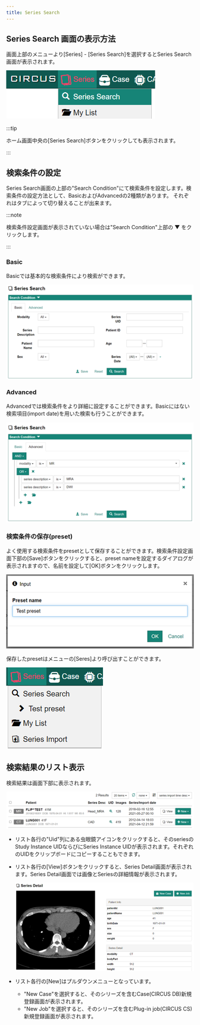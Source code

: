 ```yaml
---
title: Series Search
---
```


## Series Search 画面の表示方法

画面上部のメニューより[Series] - [Series Search]を選択するとSeries Search画面が表示されます。

![Menu - Series Search](menu-series-search.png)

:::tip

ホーム画面中央の[Series Search]ボタンをクリックしても表示されます。

:::

## 検索条件の設定

Series Search画面の上部の"Search Condition"にて検索条件を設定します。検索条件の設定方法として、BasicおよびAdvancedの2種類があります。 それぞれはタブによって切り替えることが出来ます。

:::note

検索条件設定画面が表示されていない場合は"Search Condition"上部の &#9660; をクリックします。

:::

### Basic

Basicでは基本的な検索条件により検索ができます。

![Search condition (Basic)](series-search-basic-condition.png)


### Advanced

Advancedでは検索条件をより詳細に設定することができます。Basicにはない検索項目(import date)を用いた検索も行うことができます。

![Search condition (Advanced)](series-search-advanced-condition.png)

### 検索条件の保存(preset)

よく使用する検索条件をpresetとして保存することができます。検索条件設定画面下部の[Save]ボタンをクリックすると、preset nameを設定するダイアログが表示されますので、名前を設定して[OK]ボタンをクリックします。

![Set preset name](search-preset-dialog.png)

保存したpresetはメニューの[Seres]より呼び出すことができます。

![Menu - Series preset](menu-series-search-preset.png)


## 検索結果のリスト表示

検索結果は画面下部に表示されます。

![Set preset name](series-search-list.png)

- リスト各行の"Uid"列にある虫眼鏡アイコンをクリックすると、そのseriesのStudy Instance UIDならびにSeries Instance UIDが表示されます。それぞれのUIDをクリップボードにコピーすることもできます。 

- リスト各行の[View]ボタンをクリックすると、Series Detail画面が表示されます。Series Detail画面では画像とSeriesの詳細情報が表示されます。

  ![Set detail](series-detail.png)

- リスト各行の[New]はプルダウンメニューとなっています。
  - "New Case"を選択すると、そのシリーズを含むCase(CIRCUS DB)新規登録画面が表示されます。
  - "New Job"を選択すると、そのシリーズを含むPlug-in job(CIRCUS CS)新規登録画面が表示されます。


